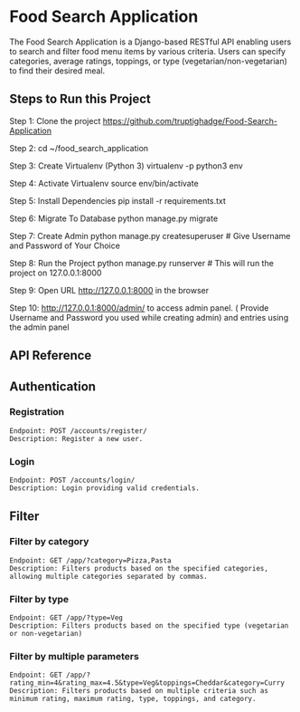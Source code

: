   
# Food Search Application


The Food Search Application is a Django-based RESTful API enabling users to search and filter food menu items by various criteria. Users can specify categories, average ratings, toppings, or type (vegetarian/non-vegetarian) to find their desired meal.
## Steps to Run this Project

Step 1: Clone the project
https://github.com/truptighadge/Food-Search-Application
 

Step 2: cd ~/food_search_application

Step 3: Create Virtualenv (Python 3) virtualenv -p python3 env

Step 4: Activate Virtualenv source env/bin/activate

Step 5: Install Dependencies pip install -r requirements.txt

Step 6: Migrate To Database python manage.py migrate

Step 7: Create Admin python manage.py createsuperuser # Give Username and Password of Your Choice

Step 8: Run the Project python manage.py runserver # This will run the project on 127.0.0.1:8000

Step 9: Open URL http://127.0.0.1:8000 in the browser

Step 10: http://127.0.0.1:8000/admin/  to access admin panel. ( Provide Username and Password you used while creating admin) and entries using the admin panel
## API Reference

## Authentication
   ### Registration
    Endpoint: POST /accounts/register/
    Description: Register a new user.

   ### Login
    Endpoint: POST /accounts/login/
    Description: Login providing valid credentials.

## Filter

### Filter by category 
    Endpoint: GET /app/?category=Pizza,Pasta
    Description: Filters products based on the specified categories, allowing multiple categories separated by commas.  

  
### Filter by type
    Endpoint: GET /app/?type=Veg
    Description: Filters products based on the specified type (vegetarian or non-vegetarian)

### Filter by multiple parameters 
    Endpoint: GET /app/?rating_min=4&rating_max=4.5&type=Veg&toppings=Cheddar&category=Curry
    Description: Filters products based on multiple criteria such as minimum rating, maximum rating, type, toppings, and category.   


